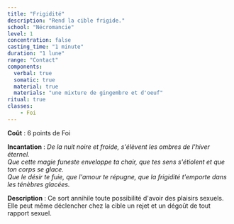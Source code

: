 ```yaml
---
title: "Frigidité"
description: "Rend la cible frigide."
school: "Nécromancie"
level: 1
concentration: false
casting_time: "1 minute"
duration: "1 lune"
range: "Contact"
components:
  verbal: true
  somatic: true
  material: true
  materials: "une mixture de gingembre et d'oeuf"
ritual: true
classes:
    - Foi
---
```

**Coût** : 6 points de Foi    

**Incantation** : *De la nuit noire et froide, s'élèvent les ombres de l'hiver éternel.*    
*Que cette magie funeste enveloppe ta chair, que tes sens s'étiolent et que ton corps se glace.*    
*Que le désir te fuie, que l'amour te répugne, que la frigidité t'emporte dans les ténèbres glacées.*    

**Description** : Ce sort annihile toute possibilité d'avoir des plaisirs sexuels. Elle peut même déclencher chez la cible un rejet et un dégoût de tout rapport sexuel.   
